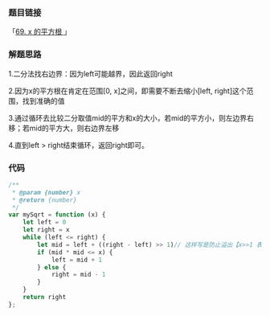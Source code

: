 ### 题目链接

「[69. x 的平方根 ](https://leetcode-cn.com/problems/sqrtx/)」

### 解题思路

1.二分法找右边界：因为left可能越界，因此返回right

2.因为x的平方根在肯定在范围[0, x]之间，即需要不断去缩小[left, right]这个范围，找到准确的值

3.通过循环去比较二分取值mid的平方和x的大小，若mid的平方小，则左边界右移；若mid的平方大，则右边界左移

4.直到left > right结束循环，返回right即可。

### 代码

```javascript
/**
 * @param {number} x
 * @return {number}
 */
var mySqrt = function (x) {
    let left = 0
    let right = x
    while (left <= right) {
        let mid = left + ((right - left) >> 1)// 这样写是防止溢出【x>>1 表示x除以2并取整，缩小一下遍历的范围】
        if (mid * mid <= x) {
            left = mid + 1
        } else {
            right = mid - 1
        }
    }
    return right
};
```


